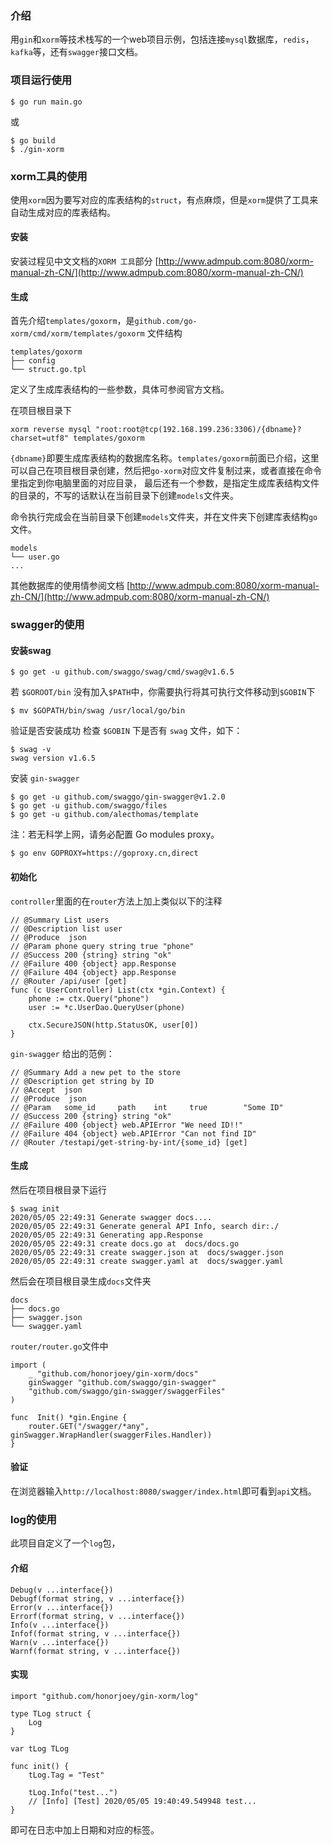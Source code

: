 ### 介绍
用`gin`和`xorm`等技术栈写的一个web项目示例，包括连接`mysql`数据库，`redis`，`kafka`等，还有`swagger`接口文档。


### 项目运行使用
```shell script
$ go run main.go
```
或
```shell script
$ go build
$ ./gin-xorm
```

### xorm工具的使用
使用`xorm`因为要写对应的库表结构的`struct`，有点麻烦，但是`xorm`提供了工具来自动生成对应的库表结构。
#### 安装
安装过程见中文文档的`XORM 工具`部分
[http://www.admpub.com:8080/xorm-manual-zh-CN/](http://www.admpub.com:8080/xorm-manual-zh-CN/)
#### 生成

首先介绍`templates/goxorm`，是`github.com/go-xorm/cmd/xorm/templates/goxorm`
文件结构
```shell script
templates/goxorm
├── config
└── struct.go.tpl
```
定义了生成库表结构的一些参数，具体可参阅官方文档。

在项目根目录下
```shell script
xorm reverse mysql "root:root@tcp(192.168.199.236:3306)/{dbname}?charset=utf8" templates/goxorm
```
`{dbname}`即要生成库表结构的数据库名称。`templates/goxorm`前面已介绍，这里可以自己在项目根目录创建，然后把`go-xorm`对应文件复制过来，或者直接在命令里指定到你电脑里面的对应目录， 最后还有一个参数，是指定生成库表结构文件的目录的，不写的话默认在当前目录下创建`models`文件夹。

命令执行完成会在当前目录下创建`models`文件夹，并在文件夹下创建库表结构`go`文件。
```shell script
models
└── user.go
...
```

其他数据库的使用情参阅文档
[http://www.admpub.com:8080/xorm-manual-zh-CN/](http://www.admpub.com:8080/xorm-manual-zh-CN/)

### swagger的使用
#### 安装swag
```shell script
$ go get -u github.com/swaggo/swag/cmd/swag@v1.6.5
```
若 `$GOROOT/bin` 没有加入`$PATH`中，你需要执行将其可执行文件移动到`$GOBIN`下
```shell script
$ mv $GOPATH/bin/swag /usr/local/go/bin
```
验证是否安装成功
检查 `$GOBIN` 下是否有 `swag` 文件，如下：
```shell script
$ swag -v
swag version v1.6.5
```
安装 `gin-swagger`
```shell script
$ go get -u github.com/swaggo/gin-swagger@v1.2.0 
$ go get -u github.com/swaggo/files
$ go get -u github.com/alecthomas/template
```
注：若无科学上网，请务必配置 Go modules proxy。
```shell script
$ go env GOPROXY=https://goproxy.cn,direct
```
#### 初始化
`controller`里面的在`router`方法上加上类似以下的注释
```golang
// @Summary List users
// @Description list user
// @Produce  json
// @Param phone query string true "phone"
// @Success 200 {string} string	"ok"
// @Failure 400 {object} app.Response
// @Failure 404 {object} app.Response
// @Router /api/user [get]
func (c UserController) List(ctx *gin.Context) {
	phone := ctx.Query("phone")
	user := *c.UserDao.QueryUser(phone)

	ctx.SecureJSON(http.StatusOK, user[0])
}
```
`gin-swagger` 给出的范例：
```golang
// @Summary Add a new pet to the store
// @Description get string by ID
// @Accept  json
// @Produce  json
// @Param   some_id     path    int     true        "Some ID"
// @Success 200 {string} string	"ok"
// @Failure 400 {object} web.APIError "We need ID!!"
// @Failure 404 {object} web.APIError "Can not find ID"
// @Router /testapi/get-string-by-int/{some_id} [get]
```

#### 生成

然后在项目根目录下运行
```shell script
$ swag init
2020/05/05 22:49:31 Generate swagger docs....
2020/05/05 22:49:31 Generate general API Info, search dir:./
2020/05/05 22:49:31 Generating app.Response
2020/05/05 22:49:31 create docs.go at  docs/docs.go
2020/05/05 22:49:31 create swagger.json at  docs/swagger.json
2020/05/05 22:49:31 create swagger.yaml at  docs/swagger.yaml
```

然后会在项目根目录生成`docs`文件夹
```shell script
docs
├── docs.go
├── swagger.json
└── swagger.yaml
```

`router/router.go`文件中
```golang
import (
    _ "github.com/honorjoey/gin-xorm/docs"
    ginSwagger "github.com/swaggo/gin-swagger"
    "github.com/swaggo/gin-swagger/swaggerFiles"
)

func  Init() *gin.Engine {
    router.GET("/swagger/*any", ginSwagger.WrapHandler(swaggerFiles.Handler))
}
```

#### 验证
在浏览器输入`http://localhost:8080/swagger/index.html`即可看到`api`文档。


### log的使用
此项目自定义了一个`log`包，
#### 介绍
```golang
Debug(v ...interface{})
Debugf(format string, v ...interface{})
Error(v ...interface{})
Errorf(format string, v ...interface{})
Info(v ...interface{})
Infof(format string, v ...interface{})
Warn(v ...interface{})
Warnf(format string, v ...interface{})
```

#### 实现
```golang
import "github.com/honorjoey/gin-xorm/log"

type TLog struct {
	Log
}

var tLog TLog

func init() {
	tLog.Tag = "Test"

	tLog.Info("test...")
	// [Info] [Test] 2020/05/05 19:40:49.549948 test...
}
```

即可在日志中加上日期和对应的标签。